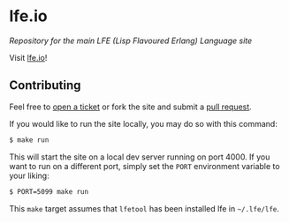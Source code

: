 # lfe.io

*Repository for the main LFE (Lisp Flavoured Erlang) Language site*

Visit <a href="http://lfe.io/">lfe.io</a>!

## Contributing

Feel free to <a href="https://github.com/lfe/lfe.github.io/issues/new">open a ticket</a>
or fork the site and submit a
<a href="https://github.com/lfe/lfe.github.io/pulls">pull request</a>.

If you would like to run the site locally, you may do so with this command:

```bash
$ make run
```

This will start the site on a local dev server running on port 4000. If you
want to run on a different port, simply set the ``PORT`` environment variable
to your liking:

```bash
$ PORT=5099 make run
```

This ``make`` target assumes that ``lfetool`` has been installed lfe in
``~/.lfe/lfe``.
